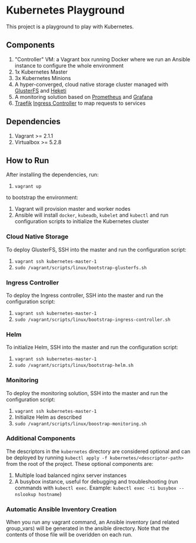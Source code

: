 # Kubernetes Playground

This project is a playground to play with Kubernetes.

## Components

1. "Controller" VM: a Vagrant box running Docker where we run an Ansible instance to configure the whole environment
1. 1x Kubernetes Master
1. 3x Kubernetes Minions
1. A hyper-converged, cloud native storage cluster managed with [GlusterFS](https://github.com/gluster/gluster-kubernetes) and [Heketi](https://github.com/heketi/heketi)
1. A monitoring solution based on [Prometheus](https://prometheus.io/) and [Grafana](https://grafana.com/)
1. [Traefik](https://traefik.io/) [Ingress Controller](https://kubernetes.io/docs/concepts/services-networking/ingress/) to map requests to services

## Dependencies

1. Vagrant >= 2.1.1
1. Virtualbox >= 5.2.8

## How to Run

After installing the dependencies, run:

1. `vagrant up`

to bootstrap the environment:
1. Vagrant will provision master and worker nodes
1. Ansible will install `docker`, `kubeadb`, `kubelet` and `kubectl` and run configuration scripts to initialize the Kubernetes cluster

### Cloud Native Storage

To deploy GlusterFS, SSH into the master and run the configuration script:
1. `vagrant ssh kubernetes-master-1`
1. `sudo /vagrant/scripts/linux/bootstrap-glusterfs.sh`

### Ingress Controller

To deploy the Ingress controller, SSH into the master and run the configuration script:
1. `vagrant ssh kubernetes-master-1`
1. `sudo /vagrant/scripts/linux/bootstrap-ingress-controller.sh`

### Helm

To initialize Helm, SSH into the master and run the configuration script:
1. `vagrant ssh kubernetes-master-1`
1. `sudo /vagrant/scripts/linux/bootstrap-helm.sh`

### Monitoring

To deploy the monitoring solution, SSH into the master and run the configuration script:
1. `vagrant ssh kubernetes-master-1`
1. Initialize Helm as described
1. `sudo /vagrant/scripts/linux/boostrap-monitoring.sh`

### Additional Components

The descriptors in the `kubernetes` directory are considered optional and can be deployed by running `kubectl apply -f kubernetes/<descriptor-path>` from the root of the project.
These optional components are:

1. Multiple load balanced nginx server instances
1. A busybox instance, useful for debugging and troubleshooting (run commands with `kubectl exec`. Example: `kubectl exec -ti busybox -- nslookup hostname`)

### Automatic Ansible Inventory Creation

When you run any vagrant command, an Ansible inventory (and related group_vars) will be generated in the ansible directory.
Note that the contents of those file will be overidden on each run.
